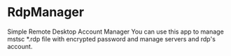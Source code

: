 # RdpManager
Simple Remote Desktop Account Manager
You can use this app to manage mstsc *.rdp file with encrypted password and manage servers and rdp's account.
